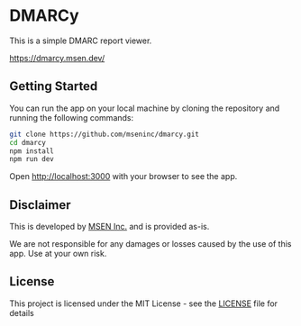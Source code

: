 # DMARCy

This is a simple DMARC report viewer.

https://dmarcy.msen.dev/

## Getting Started

You can run the app on your local machine by cloning the repository and running the following commands:

```bash
git clone https://github.com/mseninc/dmarcy.git
cd dmarcy
npm install
npm run dev
```

Open [http://localhost:3000](http://localhost:3000) with your browser to see the app.

## Disclaimer

This is developed by [MSEN Inc.](https://msen.com) and is provided as-is.

We are not responsible for any damages or losses caused by the use of this app. Use at your own risk.

## License

This project is licensed under the MIT License - see the [LICENSE](LICENSE) file for details

